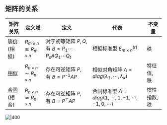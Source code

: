 ## 矩阵的关系

| 矩阵关系        | 定义域        | 定义                                                           | 代表                                                        | 不变量        |
| ----------- | --------------- | -------------------------------------------------------------- | ----------------------------------------------------------- | ---------- | 
| [等价](矩阵等价.md) (相抵) | ${R}_{m\times n}\cong R_{m\times n}$ | 对于初等矩阵 $P,Q$, 有 $B=P_{1}\cdots P_{s}AQ_{1}\cdots Q_{t}$ | 相抵标准型 $E^{(r)}_{m\times n}$                            | 秩         |     
| [相似](矩阵相似.md)        | $R_{n\times n}\sim R_{n\times n}$ | 存在可逆矩阵 $P$, 有 $B=P^{-1}AP$                              | 相似对角矩阵 $\Lambda=diag(\lambda_{1},\cdots,\lambda_{k})$ | 特征值, 秩 |    
|[合同](矩阵相合.md)  (相合) | $R_{n\times n}\simeq R_{n\times n}$ | 存在可逆矩阵 $P$, 有 $B=P^{\top}AP$                            | 合同标准型 $\Lambda=diag(1,\cdots,1,-1,\cdots,-1,0,\cdots)$ | 惯性指数, 秩           |    

![|400](../../attach/线性代数_三种实数矩阵关系.png)